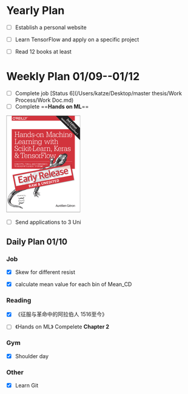 # Yearly Plan

- [ ] Establish a personal website 
- [ ] Learn TensorFlow and apply on a specific project
- [ ] Read 12 books at least









# Weekly Plan  01/09--01/12

- [ ] Complete job [Status 6](/Users/katze/Desktop/master thesis/Work Process/Work Doc.md) 
- [ ] Complete ==**Hands on ML**==

<img src="https://raw.githubusercontent.com/KatzeLiu/FigureBed/master/Imag/20200111004102.png" style="zoom:25%;" />

- [ ] Send applications to 3 Uni



## Daily Plan 01/10

### Job

- [x] Skew for different resist
- [x] calculate mean value for each bin of Mean_CD



### Reading

- [x] 《征服与革命中的阿拉伯人 1516至今》

- [ ] 《Hands on ML》 Compelete **Chapter 2**

  

### Gym

- [x] Shoulder day 



### Other

- [x] Learn Git